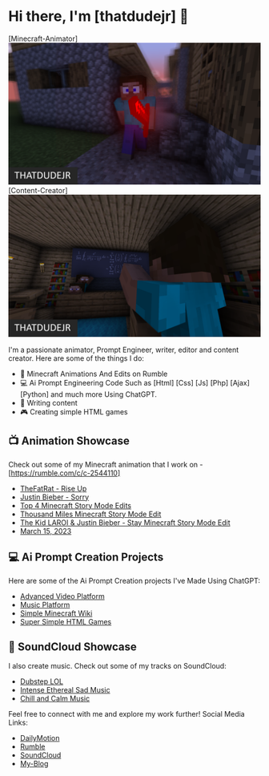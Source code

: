 # Hi there, I'm [thatdudejr] 👋
 [Minecraft-Animator]
 ![Animator](Animator.png) 
 [Content-Creator]
  ![Content Creator](content-creator.png)

I'm a passionate animator, Prompt Engineer, writer, editor and content creator. Here are some of the things I do:


- 🎥 Minecraft Animations And Edits on Rumble
- 💻 Ai Prompt Engineering Code Such as [Html] [Css] [Js] [Php] [Ajax] [Python] and much more Using ChatGPT.
- 📝 Writing content
- 🎮 Creating simple HTML games

## 📺 Animation Showcase

Check out some of my Minecraft animation that I work on - [https://rumble.com/c/c-2544110]
- [TheFatRat - Rise Up](https://rumble.com/v3e8tvd-thefatrat-rise-up-minecraft-music-video-animation-test.html)
- [Justin Bieber - Sorry](https://rumble.com/v305rsw-justin-bieber-sorry-minecraft-music-video-animation.html)
- [Top 4 Minecraft Story Mode Edits](https://rumble.com/v2e28xx-top-4-minecraft-story-mode-music-video-edits.html)
- [Thousand Miles Minecraft Story Mode Edit](https://rumble.com/v2dc1sg-thousand-miles-minecraft-story-mode-edit.html)
- [The Kid LAROI & Justin Bieber - Stay Minecraft Story Mode Edit](https://rumble.com/v2dc0vq-the-kid-laroi-justin-bieber-stay-minecraft-story-mode-edit.html)
- [March 15, 2023](https://rumble.com/v2dbzkg-march-15-2023.html)


## 💻 Ai Prompt Creation Projects

Here are some of the Ai Prompt Creation projects I've Made Using ChatGPT:

- [Advanced Video Platform](https://github.com/thatdudejr/advanced-php-video-platform)
- [Music Platform](https://github.com/thatdudejr/advanced-php-video-platform)
- [Simple Minecraft Wiki](https://github.com/thatdudejr/mcwiki)
- [Super Simple HTML Games](https://github.com/thatdudejr/mchtmlgames)


## 🎵 SoundCloud Showcase

I also create music. Check out some of my tracks on SoundCloud:

- [Dubstep LOL](https://soundcloud.com/herozome/dubstep-lol)
- [Intense Ethereal Sad Music](https://soundcloud.com/herozome/intense-ethereal-sad-music)
- [Chill and Calm Music](https://soundcloud.com/herozome/chill-and-calm-music)

Feel free to connect with me and explore my work further!
Social Media Links:

- [DailyMotion](https://www.dailymotion.com/dm_33435d799ebebc62413dfdc30f66f81d)
- [Rumble](https://rumble.com/c/c-2544110)
- [SoundCloud](https://soundcloud.com/herozome)
- [My-Blog](http://thatdudejr.orgfree.com/)

